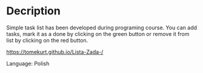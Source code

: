 # Decription
Simple task list has been developed during programing course. You can add tasks, mark it as a done by clicking on the green button or remove it from list by clicking on the red button.

https://tomekurt.github.io/Lista-Zada-/

Language: Polish
